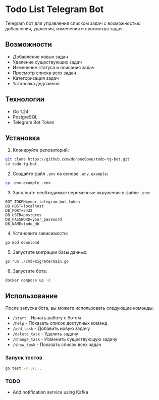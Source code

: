 # Todo List Telegram Bot

Telegram бот для управления списком задач с возможностью добавления, удаления, изменения и просмотра задач.

## Возможности

- Добавление новых задач
- Удаление существующих задач
- Изменение статуса и описания задач
- Просмотр списка всех задач
- Категоризация задач
- Установка дедлайнов

## Технологии

- Go 1.24
- PostgreSQL
- Telegram Bot Token

## Установка

1. Клонируйте репозиторий:
```bash
git clone https://github.com/dunooo0ooo/todo-tg-bot.git
cd todo-tg-bot
```

2. Создайте файл `.env` на основе `.env.example`:
```bash
cp .env.example .env
```

3. Заполните необходимые переменные окружения в файле `.env`:
```
BOT_TOKEN=your_telegram_bot_token
DB_HOST=localhost
DB_PORT=5432
DB_USER=postgres
DB_PASSWORD=your_password
DB_NAME=todo_db
```

4. Установите зависимости:
```bash
go mod download
```

5. Запустите миграции базы данных:
```bash
go run ./cmd/migrate/main.go
```

6. Запустите бота:
```bash
docker compose up -d
```

## Использование

После запуска бота, вы можете использовать следующие команды:

- `/start` - Начать работу с ботом
- `/help` - Показать список доступных команд
- `/add_task` - Добавить новую задачу
- `/delete_task` - Удалить задачу
- `/change_task` - Изменить существующую задачу
- `/show_task` - Показать список всех задач


### Запуск тестов
```bash
go test -v ./...
```

### TODO
- Add notification service using Kafka